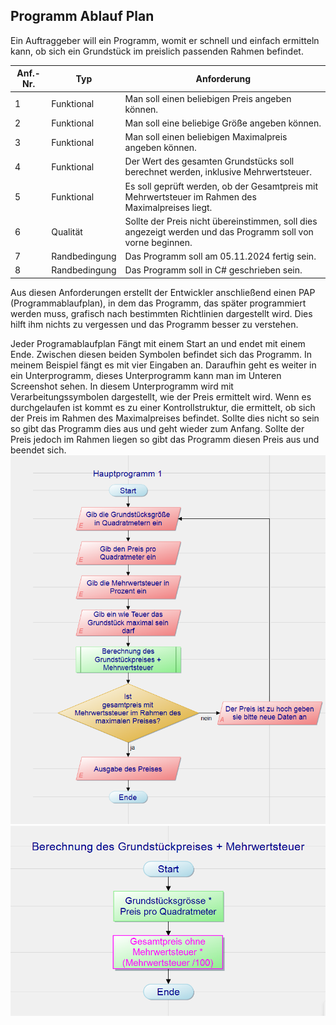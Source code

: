 ## Programm Ablauf Plan

Ein Auftraggeber will ein Programm, womit er schnell und einfach ermitteln kann, ob sich ein Grundstück im preislich passenden Rahmen befindet.

| Anf.-Nr. | Typ           | Anforderung                                                                         |
|----------|---------------|-------------------------------------------------------------------------------------|
| 1        | Funktional    | Man soll einen beliebigen Preis angeben können.                                     |
| 2        | Funktional    | Man soll eine beliebige Größe angeben können.                                       |
| 3        | Funktional    | Man soll einen beliebigen Maximalpreis angeben können.                              |
| 4        | Funktional    | Der Wert des gesamten Grundstücks soll berechnet werden, inklusive Mehrwertsteuer.  |
| 5        | Funktional    | Es soll geprüft werden, ob der Gesamtpreis mit Mehrwertsteuer im Rahmen des Maximalpreises liegt. |
| 6        | Qualität      | Sollte der Preis nicht übereinstimmen, soll dies angezeigt werden und das Programm soll von vorne beginnen. |
| 7        | Randbedingung | Das Programm soll am 05.11.2024 fertig sein.                                        |
| 8        | Randbedingung | Das Programm soll in C# geschrieben sein.                                           |


Aus diesen Anforderungen erstellt der Entwickler anschließend einen PAP (Programmablaufplan), in dem das Programm, das später programmiert werden muss, grafisch nach bestimmten Richtlinien dargestellt wird.
Dies hilft ihm nichts zu vergessen und das Programm besser zu verstehen.

Jeder Programablaufplan Fängt mit einem Start an und endet mit einem Ende. Zwischen diesen beiden Symbolen befindet sich das Programm. In meinem Beispiel fängt es mit vier Eingaben an. Daraufhin geht es weiter in ein Unterprogramm, dieses Unterprogramm kann man im Unteren Screenshot sehen. In diesem Unterprogramm wird mit Verarbeitungssymbolen dargestellt, wie der Preis ermittelt wird.
Wenn es durchgelaufen ist kommt es zu einer Kontrollstruktur, die ermittelt, ob sich der Preis im Rahmen des Maximalpreises befindet. Sollte dies nicht so sein so gibt das Programm dies aus und geht wieder zum Anfang.
Sollte der Preis jedoch im Rahmen liegen so gibt das Programm diesen Preis aus und beendet sich.
![PAP](Screenshot_2024-11-06_184858.png)
![PAP](Screenshot_2024-11-06_184907.png)


